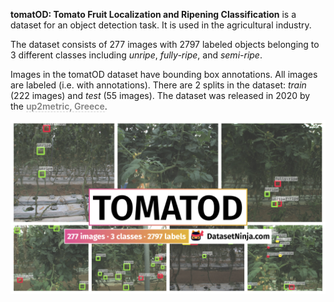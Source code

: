 **tomatOD: Tomato Fruit Localization and Ripening Classification** is a dataset for an object detection task. It is used in the agricultural industry. 

The dataset consists of 277 images with 2797 labeled objects belonging to 3 different classes including *unripe*, *fully-ripe*, and *semi-ripe*.

Images in the tomatOD dataset have bounding box annotations. All images are labeled (i.e. with annotations). There are 2 splits in the dataset: *train* (222 images) and *test* (55 images). The dataset was released in 2020 by the <span style="font-weight: 600; color: grey; border-bottom: 1px dashed #d3d3d3;">up2metric, Greece</span>.

<img src="https://github.com/dataset-ninja/tomatOD/raw/main/visualizations/poster.png">
